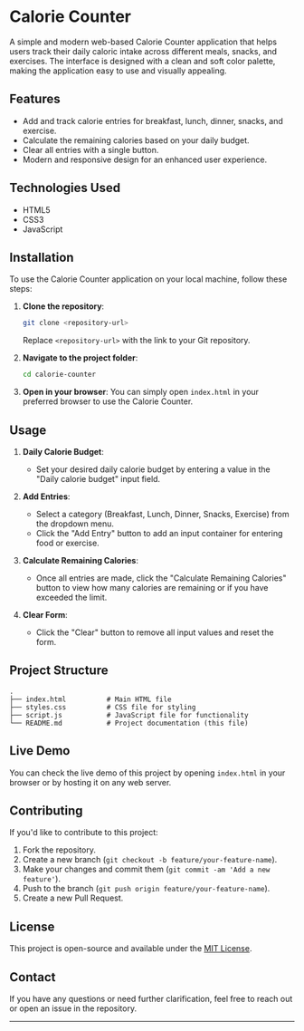 
# Calorie Counter

A simple and modern web-based Calorie Counter application that helps users track their daily caloric intake across different meals, snacks, and exercises. The interface is designed with a clean and soft color palette, making the application easy to use and visually appealing.

## Features

- Add and track calorie entries for breakfast, lunch, dinner, snacks, and exercise.
- Calculate the remaining calories based on your daily budget.
- Clear all entries with a single button.
- Modern and responsive design for an enhanced user experience.

## Technologies Used

- HTML5
- CSS3
- JavaScript

## Installation

To use the Calorie Counter application on your local machine, follow these steps:

1. **Clone the repository**:
   ```bash
   git clone <repository-url>
   ```
   Replace `<repository-url>` with the link to your Git repository.

2. **Navigate to the project folder**:
   ```bash
   cd calorie-counter
   ```

3. **Open in your browser**:
   You can simply open `index.html` in your preferred browser to use the Calorie Counter.

## Usage

1. **Daily Calorie Budget**:
   - Set your desired daily calorie budget by entering a value in the "Daily calorie budget" input field.

2. **Add Entries**:
   - Select a category (Breakfast, Lunch, Dinner, Snacks, Exercise) from the dropdown menu.
   - Click the "Add Entry" button to add an input container for entering food or exercise.

3. **Calculate Remaining Calories**:
   - Once all entries are made, click the "Calculate Remaining Calories" button to view how many calories are remaining or if you have exceeded the limit.

4. **Clear Form**:
   - Click the "Clear" button to remove all input values and reset the form.

## Project Structure

```
.
├── index.html          # Main HTML file
├── styles.css          # CSS file for styling
├── script.js           # JavaScript file for functionality
└── README.md           # Project documentation (this file)
```

## Live Demo

You can check the live demo of this project by opening `index.html` in your browser or by hosting it on any web server.

## Contributing

If you'd like to contribute to this project:

1. Fork the repository.
2. Create a new branch (`git checkout -b feature/your-feature-name`).
3. Make your changes and commit them (`git commit -am 'Add a new feature'`).
4. Push to the branch (`git push origin feature/your-feature-name`).
5. Create a new Pull Request.

## License

This project is open-source and available under the [MIT License](LICENSE).

## Contact

If you have any questions or need further clarification, feel free to reach out or open an issue in the repository.

---




